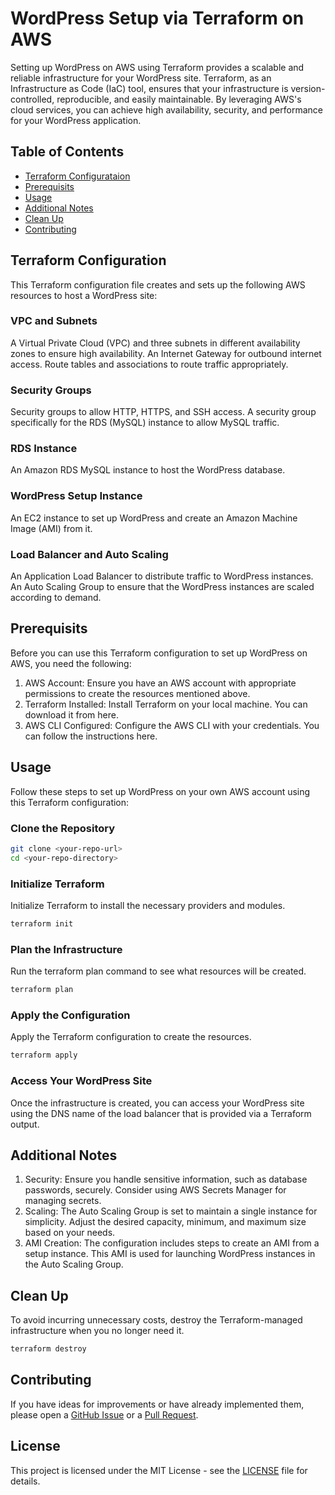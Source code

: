 # WordPress Setup via Terraform on AWS

Setting up WordPress on AWS using Terraform provides a scalable and reliable infrastructure for your WordPress site. Terraform, as an Infrastructure as Code (IaC) tool, ensures that your infrastructure is version-controlled, reproducible, and easily maintainable. By leveraging AWS's cloud services, you can achieve high availability, security, and performance for your WordPress application.

## Table of Contents

- [Terraform Configurataion](#terraform-configuration)
- [Prerequisits](#prerequisits)
- [Usage](#usage)
- [Additional Notes](#additional-notes)
- [Clean Up](#clean-up)
- [Contributing](#contributing)

## Terraform Configuration

This Terraform configuration file creates and sets up the following AWS resources to host a WordPress site:

### VPC and Subnets

A Virtual Private Cloud (VPC) and three subnets in different availability zones to ensure high availability.
An Internet Gateway for outbound internet access.
Route tables and associations to route traffic appropriately.

### Security Groups

Security groups to allow HTTP, HTTPS, and SSH access.
A security group specifically for the RDS (MySQL) instance to allow MySQL traffic.

### RDS Instance

An Amazon RDS MySQL instance to host the WordPress database.

### WordPress Setup Instance

An EC2 instance to set up WordPress and create an Amazon Machine Image (AMI) from it.

### Load Balancer and Auto Scaling

An Application Load Balancer to distribute traffic to WordPress instances.
An Auto Scaling Group to ensure that the WordPress instances are scaled according to demand.

## Prerequisits

Before you can use this Terraform configuration to set up WordPress on AWS, you need the following:

1. AWS Account: Ensure you have an AWS account with appropriate permissions to create the resources mentioned above.
2. Terraform Installed: Install Terraform on your local machine. You can download it from here.
3. AWS CLI Configured: Configure the AWS CLI with your credentials. You can follow the instructions here.

## Usage

Follow these steps to set up WordPress on your own AWS account using this Terraform configuration:

### Clone the Repository

```bash
git clone <your-repo-url>
cd <your-repo-directory>
```

### Initialize Terraform

Initialize Terraform to install the necessary providers and modules.

```bash
terraform init
```

### Plan the Infrastructure

Run the terraform plan command to see what resources will be created.

```bash
terraform plan
```

### Apply the Configuration

Apply the Terraform configuration to create the resources.

```bash
terraform apply
```

### Access Your WordPress Site

Once the infrastructure is created, you can access your WordPress site using the DNS name of the load balancer that is provided via a Terraform output.

## Additional Notes

1. Security: Ensure you handle sensitive information, such as database passwords, securely. Consider using AWS Secrets Manager for managing secrets.
2. Scaling: The Auto Scaling Group is set to maintain a single instance for simplicity. Adjust the desired capacity, minimum, and maximum size based on your needs.
3. AMI Creation: The configuration includes steps to create an AMI from a setup instance. This AMI is used for launching WordPress instances in the Auto Scaling Group.

## Clean Up

To avoid incurring unnecessary costs, destroy the Terraform-managed infrastructure when you no longer need it.

```bash
terraform destroy
```

## Contributing

If you have ideas for improvements or have already implemented them, please open a [GitHub Issue](../../issues) or a [Pull Request](../../pulls).

## License

This project is licensed under the MIT License - see the [LICENSE](LICENSE) file for details.
